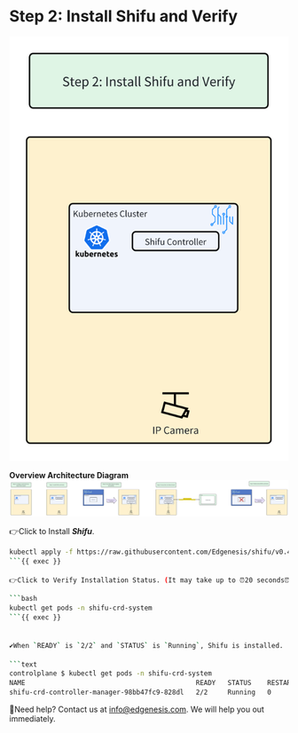 # Step 2: Install Shifu and Verify

![step2](../../images/shifu/step2.png)

**Overview Architecture Diagram**
![Architecture](../../images/shifu-cloud-camera-demo/overview_architecture.png)

👉Click to Install ***Shifu***.

```bash
kubectl apply -f https://raw.githubusercontent.com/Edgenesis/shifu/v0.48.0/pkg/k8s/crd/install/shifu_install.yml
```{{ exec }}

👉Click to Verify Installation Status. (It may take up to ⏰20 seconds⏰ to install.)

```bash
kubectl get pods -n shifu-crd-system 
```{{ exec }}


✔️When `READY` is `2/2` and `STATUS` is `Running`, Shifu is installed.

```text
controlplane $ kubectl get pods -n shifu-crd-system 
NAME                                           READY   STATUS    RESTARTS   AGE
shifu-crd-controller-manager-98bb47fc9-828dl   2/2     Running   0          22s
```

🔔Need help? Contact us at [info@edgenesis.com](mailto:info@edgenesis.com). We will help you out immediately.
